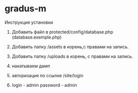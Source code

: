 gradus-m
========

Инструкция установки

1) Добавить файл в protected/config/database.php (database.exemple.php)
 
2) Добавить папку /assets в корень,с правами на запись.
 
3) Добавить папку /uploads в корень, с правами на запись.

4) накатываем дамп

5) авторизация по ссылке /site/login

6) login    - admin
   password - admin

